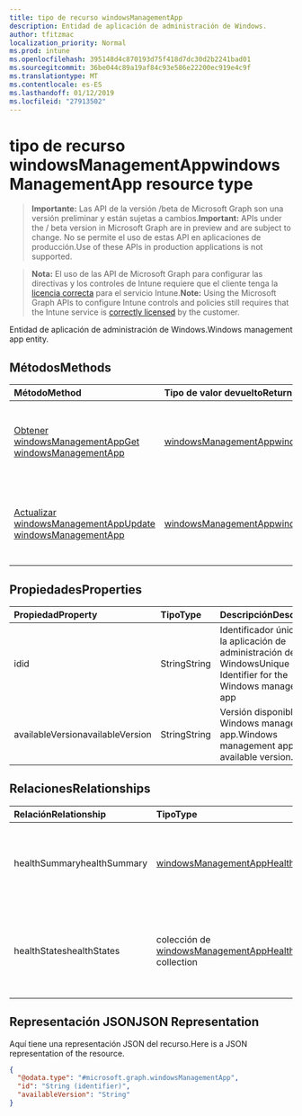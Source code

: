 ```yaml
---
title: tipo de recurso windowsManagementApp
description: Entidad de aplicación de administración de Windows.
author: tfitzmac
localization_priority: Normal
ms.prod: intune
ms.openlocfilehash: 395148d4c870193d75f418d7dc30d2b2241bad01
ms.sourcegitcommit: 36be044c89a19af84c93e586e22200ec919e4c9f
ms.translationtype: MT
ms.contentlocale: es-ES
ms.lasthandoff: 01/12/2019
ms.locfileid: "27913502"
---
```

# <a name="windowsmanagementapp-resource-type"></a><span data-ttu-id="17457-103">tipo de recurso windowsManagementApp</span><span class="sxs-lookup"><span data-stu-id="17457-103">windowsManagementApp resource type</span></span>

> <span data-ttu-id="17457-104">**Importante:** Las API de la versión /beta de Microsoft Graph son una versión preliminar y están sujetas a cambios.</span><span class="sxs-lookup"><span data-stu-id="17457-104">**Important:** APIs under the / beta version in Microsoft Graph are in preview and are subject to change.</span></span> <span data-ttu-id="17457-105">No se permite el uso de estas API en aplicaciones de producción.</span><span class="sxs-lookup"><span data-stu-id="17457-105">Use of these APIs in production applications is not supported.</span></span>

> <span data-ttu-id="17457-106">**Nota:** El uso de las API de Microsoft Graph para configurar las directivas y los controles de Intune requiere que el cliente tenga la [licencia correcta](https://go.microsoft.com/fwlink/?linkid=839381) para el servicio Intune.</span><span class="sxs-lookup"><span data-stu-id="17457-106">**Note:** Using the Microsoft Graph APIs to configure Intune controls and policies still requires that the Intune service is [correctly licensed](https://go.microsoft.com/fwlink/?linkid=839381) by the customer.</span></span>

<span data-ttu-id="17457-107">Entidad de aplicación de administración de Windows.</span><span class="sxs-lookup"><span data-stu-id="17457-107">Windows management app entity.</span></span>
## <a name="methods"></a><span data-ttu-id="17457-108">Métodos</span><span class="sxs-lookup"><span data-stu-id="17457-108">Methods</span></span>
|<span data-ttu-id="17457-109">Método</span><span class="sxs-lookup"><span data-stu-id="17457-109">Method</span></span>|<span data-ttu-id="17457-110">Tipo de valor devuelto</span><span class="sxs-lookup"><span data-stu-id="17457-110">Return Type</span></span>|<span data-ttu-id="17457-111">Descripción</span><span class="sxs-lookup"><span data-stu-id="17457-111">Description</span></span>|
|:---|:---|:---|
|[<span data-ttu-id="17457-112">Obtener windowsManagementApp</span><span class="sxs-lookup"><span data-stu-id="17457-112">Get windowsManagementApp</span></span>](../api/intune-devices-windowsmanagementapp-get.md)|[<span data-ttu-id="17457-113">windowsManagementApp</span><span class="sxs-lookup"><span data-stu-id="17457-113">windowsManagementApp</span></span>](../resources/intune-devices-windowsmanagementapp.md)|<span data-ttu-id="17457-114">Leer las propiedades y las relaciones del objeto [windowsManagementApp](../resources/intune-devices-windowsmanagementapp.md) .</span><span class="sxs-lookup"><span data-stu-id="17457-114">Read properties and relationships of the [windowsManagementApp](../resources/intune-devices-windowsmanagementapp.md) object.</span></span>|
|[<span data-ttu-id="17457-115">Actualizar windowsManagementApp</span><span class="sxs-lookup"><span data-stu-id="17457-115">Update windowsManagementApp</span></span>](../api/intune-devices-windowsmanagementapp-update.md)|[<span data-ttu-id="17457-116">windowsManagementApp</span><span class="sxs-lookup"><span data-stu-id="17457-116">windowsManagementApp</span></span>](../resources/intune-devices-windowsmanagementapp.md)|<span data-ttu-id="17457-117">Actualizar las propiedades de un objeto [windowsManagementApp](../resources/intune-devices-windowsmanagementapp.md) .</span><span class="sxs-lookup"><span data-stu-id="17457-117">Update the properties of a [windowsManagementApp](../resources/intune-devices-windowsmanagementapp.md) object.</span></span>|

## <a name="properties"></a><span data-ttu-id="17457-118">Propiedades</span><span class="sxs-lookup"><span data-stu-id="17457-118">Properties</span></span>
|<span data-ttu-id="17457-119">Propiedad</span><span class="sxs-lookup"><span data-stu-id="17457-119">Property</span></span>|<span data-ttu-id="17457-120">Tipo</span><span class="sxs-lookup"><span data-stu-id="17457-120">Type</span></span>|<span data-ttu-id="17457-121">Descripción</span><span class="sxs-lookup"><span data-stu-id="17457-121">Description</span></span>|
|:---|:---|:---|
|<span data-ttu-id="17457-122">id</span><span class="sxs-lookup"><span data-stu-id="17457-122">id</span></span>|<span data-ttu-id="17457-123">String</span><span class="sxs-lookup"><span data-stu-id="17457-123">String</span></span>|<span data-ttu-id="17457-124">Identificador único para la aplicación de administración de Windows</span><span class="sxs-lookup"><span data-stu-id="17457-124">Unique Identifier for the Windows management app</span></span>|
|<span data-ttu-id="17457-125">availableVersion</span><span class="sxs-lookup"><span data-stu-id="17457-125">availableVersion</span></span>|<span data-ttu-id="17457-126">String</span><span class="sxs-lookup"><span data-stu-id="17457-126">String</span></span>|<span data-ttu-id="17457-127">Versión disponible de Windows management app.</span><span class="sxs-lookup"><span data-stu-id="17457-127">Windows management app available version.</span></span>|

## <a name="relationships"></a><span data-ttu-id="17457-128">Relaciones</span><span class="sxs-lookup"><span data-stu-id="17457-128">Relationships</span></span>
|<span data-ttu-id="17457-129">Relación</span><span class="sxs-lookup"><span data-stu-id="17457-129">Relationship</span></span>|<span data-ttu-id="17457-130">Tipo</span><span class="sxs-lookup"><span data-stu-id="17457-130">Type</span></span>|<span data-ttu-id="17457-131">Descripción</span><span class="sxs-lookup"><span data-stu-id="17457-131">Description</span></span>|
|:---|:---|:---|
|<span data-ttu-id="17457-132">healthSummary</span><span class="sxs-lookup"><span data-stu-id="17457-132">healthSummary</span></span>|[<span data-ttu-id="17457-133">windowsManagementAppHealthSummary</span><span class="sxs-lookup"><span data-stu-id="17457-133">windowsManagementAppHealthSummary</span></span>](../resources/intune-devices-windowsmanagementapphealthsummary.md)|<span data-ttu-id="17457-134">Mantenimiento de resumen para la aplicación de administración de Windows.</span><span class="sxs-lookup"><span data-stu-id="17457-134">Health summary for Windows management app.</span></span>|
|<span data-ttu-id="17457-135">healthStates</span><span class="sxs-lookup"><span data-stu-id="17457-135">healthStates</span></span>|<span data-ttu-id="17457-136">colección de [windowsManagementAppHealthState](../resources/intune-devices-windowsmanagementapphealthstate.md)</span><span class="sxs-lookup"><span data-stu-id="17457-136">[windowsManagementAppHealthState](../resources/intune-devices-windowsmanagementapphealthstate.md) collection</span></span>|<span data-ttu-id="17457-137">La lista de Estados de mantenimiento para la aplicación de administración de Windows instalada.</span><span class="sxs-lookup"><span data-stu-id="17457-137">The list of health states for installed Windows management app.</span></span>|

## <a name="json-representation"></a><span data-ttu-id="17457-138">Representación JSON</span><span class="sxs-lookup"><span data-stu-id="17457-138">JSON Representation</span></span>
<span data-ttu-id="17457-139">Aquí tiene una representación JSON del recurso.</span><span class="sxs-lookup"><span data-stu-id="17457-139">Here is a JSON representation of the resource.</span></span>
<!-- {
  "blockType": "resource",
  "keyProperty": "id",
  "@odata.type": "microsoft.graph.windowsManagementApp"
}
-->
``` json
{
  "@odata.type": "#microsoft.graph.windowsManagementApp",
  "id": "String (identifier)",
  "availableVersion": "String"
}
```





